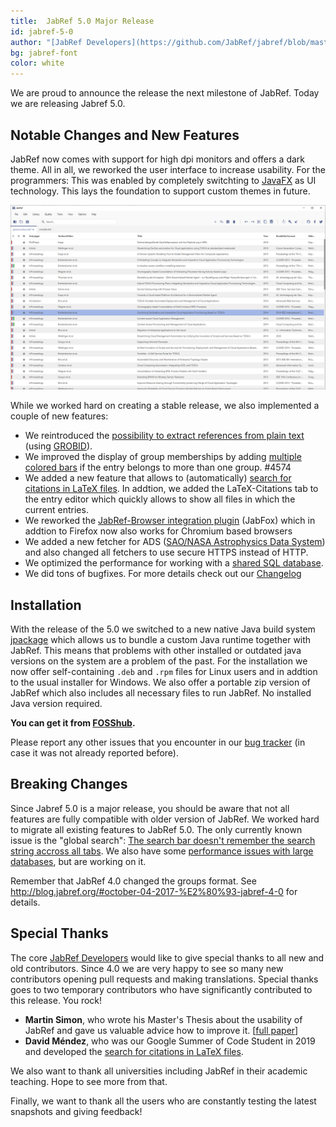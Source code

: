 ```yaml
---
title:  JabRef 5.0 Major Release 
id: jabref-5-0
author: "[JabRef Developers](https://github.com/JabRef/jabref/blob/master/DEVELOPERS)" 
bg: jabref-font
color: white
---
```


We are proud to announce the release the next milestone of JabRef. Today we are releasing Jabref 5.0.

## Notable Changes and New Features

JabRef now comes with support for high dpi monitors and offers a dark theme.
All in all, we reworked the user interface to increase usability.
For the programmers: This was enabled by completely switchting to [JavaFX](https://openjfx.io/) as UI technology.
This lays the foundation to support custom themes in future.

![JabRef 5](../img/jabref-5-0-maintable.png)

While we worked hard on creating a stable release, we also implemented a couple of new features:

- We reintroduced the [possibility to extract references from plain text](https://docs.jabref.org/import-export/import/newentryfromplaintext) (using [GROBID](https://github.com/kermitt2/grobid)). 
- We improved the display of group memberships by adding [multiple colored bars](https://docs.jabref.org/finding-sorting-and-cleaning-entries/groups#icon-and-color) if the entry belongs to more than one group. #4574
- We added a new feature that allows to (automatically) [search for citations in LaTeX files](https://docs.jabref.org/import-export/other-integrations/latex-citations).
In addtion, we added the LaTeX-Citations tab to the entry editor which quickly allows to show all files in which the current entries.
- We reworked the [JabRef-Browser integration plugin](https://github.com/JabRef/JabRef-Browser-Extension) (JabFox) which in addtion to Firefox now also works for Chromium based browsers 
- We added a new fetcher for ADS ([SAO/NASA Astrophysics Data System](https://docs.jabref.org/finding-sorting-and-cleaning-entries/import-using-online-bibliographic-database/ads)) and also changed all fetchers to use secure HTTPS instead of HTTP.
- We optimized the performance for working with a [shared SQL database](https://docs.jabref.org/collaborative-work/sqldatabase).
- We did tons of bugfixes. For more details check out our [Changelog](https://github.com/JabRef/jabref/blob/master/CHANGELOG.md)

## Installation

With the release of the 5.0 we switched to a new native Java build system [jpackage](https://jdk.java.net/jpackage/) which allows us to bundle a custom Java runtime together with JabRef.
This means that problems with other installed or outdated java versions on the system are a problem of the past.
For the installation we now offer self-containing `.deb` and `.rpm` files for Linux users and in addtion to the usual installer for Windows.
We also offer a portable zip version of JabRef which also includes all necessary files to run JabRef.
No installed Java version required.

**You can get it from [FOSShub](https://www.fosshub.com/JabRef.html).**

Please report any other issues that you encounter in our [bug tracker](https://github.com/JabRef/jabref/issues) (in case it was not already reported before).

## Breaking Changes

Since Jabref 5.0 is a major release, you should be aware that not all features are fully compatible with older version of JabRef. We worked hard to migrate all existing features to JabRef 5.0. The only currently known issue is the "global search": [The search bar doesn't remember the search string accross all tabs](https://github.com/JabRef/jabref/issues/4096). We also have some [performance issues with large databases](https://github.com/JabRef/jabref/issues/5071), but are working on it.

Remember that JabRef 4.0 changed the groups format. See <http://blog.jabref.org/#october-04-2017-%E2%80%93-jabref-4-0> for details.

## Special Thanks

The core [JabRef Developers](https://github.com/JabRef/jabref/blob/master/DEVELOPERS) would like to give special thanks to all new and old contributors. Since 4.0 we are very happy to see so many new contributors opening pull requests and making translations.
Special thanks goes to two temporary contributors who have significantly contributed to this release. You rock!

* **Martin Simon**, who wrote his Master's Thesis about the usability of JabRef and gave us valuable advice how to improve it. [[full paper](http://ceur-ws.org/Vol-2339/paper10.pdf)]
* **David Méndez**, who was our Google Summer of Code Student in 2019 and developed the [search for citations in LaTeX files](https://docs.jabref.org/import-export/other-integrations/latex-citations).

We also want to thank all universities including JabRef in their academic teaching. Hope to see more from that.

Finally, we  want to thank all the users who are constantly testing the latest snapshots and giving feedback!
